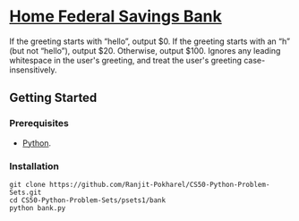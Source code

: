 # [Home Federal Savings Bank](https://cs50.harvard.edu/python/2022/psets/1/bank/)
If the greeting starts with “hello”, output $0. 
If the greeting starts with an “h” (but not “hello”), output $20. 
Otherwise, output $100. 
Ignores any leading whitespace in the user's greeting, 
and treat the user's greeting case-insensitively.

## Getting Started
### Prerequisites
- [Python](https://www.python.org/).

### Installation
```
git clone https://github.com/Ranjit-Pokharel/CS50-Python-Problem-Sets.git
cd CS50-Python-Problem-Sets/psets1/bank
python bank.py
```
